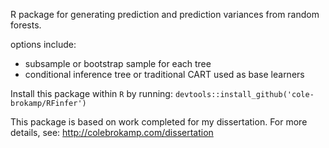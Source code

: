 R package for generating prediction and prediction variances from random forests. 

options include:

- subsample or bootstrap sample for each tree
- conditional inference tree or traditional CART used as base learners

Install this package within `R` by running: `devtools::install_github('cole-brokamp/RFinfer')`

This package is based on work completed for my dissertation. For more details, see: http://colebrokamp.com/dissertation
